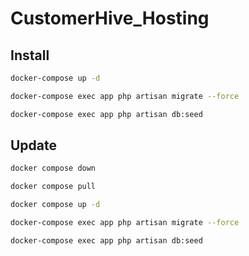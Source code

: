 ﻿# CustomerHive_Hosting

## Install


```bash
docker-compose up -d
```
```bash
docker-compose exec app php artisan migrate --force
```

```bash
docker-compose exec app php artisan db:seed
```
## Update

```bash
docker compose down
```
```bash
docker compose pull
```

```bash
docker compose up -d
```
```bash
docker-compose exec app php artisan migrate --force
```

```bash
docker-compose exec app php artisan db:seed
```
